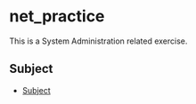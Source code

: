 # net_practice
This is a System Administration related exercise.

## Subject
- [Subject](./NetPractice.pdf)
